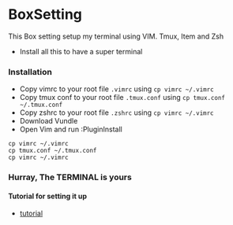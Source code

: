 # BoxSetting
This Box setting setup my terminal using VIM. Tmux, Item and Zsh

- Install all this to have a super terminal


### Installation
- Copy vimrc to your root file `.vimrc` using `cp vimrc ~/.vimrc`
- Copy tmux conf to your root file `.tmux.conf` using `cp tmux.conf ~/.tmux.conf`
- Copy zshrc to your root file `.zshrc` using `cp vimrc ~/.vimrc`
- Download Vundle
- Open Vim and run :PluginInstall
```
cp vimrc ~/.vimrc
cp tmux.conf ~/.tmux.conf
cp vimrc ~/.vimrc
```

### Hurray, The TERMINAL is yours

#### Tutorial for setting it up
- [tutorial](https://danielshow.dev/blogs/setting-up-vim-tmux-iterm-and-oh-my-zsh-a-better-workflow)
